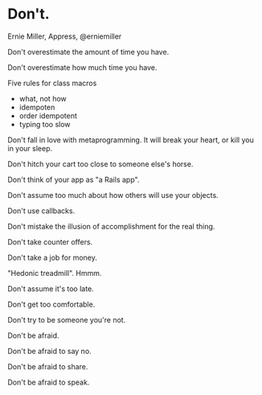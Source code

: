 # Don't.

Ernie Miller, Appress, @erniemiller

Don't overestimate the amount of time you have.

Don't overestimate how much time you have.

Five rules for class macros

* what, not how
* idempoten
* order idempotent
* typing too slow

Don't fall in love with metaprogramming. It will break your heart, or kill you in your sleep.

Don't hitch your cart too close to someone else's horse.

Don't think of your app as "a Rails app".

Don't assume too much about how others will use your objects.

Don't use callbacks.

Don't mistake the illusion of accomplishment for the real thing.

Don't take counter offers.

Don't take a job for money.

"Hedonic treadmill". Hmmm.

Don't assume it's too late.

Don't get too comfortable.

Don't try to be someone you're not.

Don't be afraid.

Don't be afraid to say no.

Don't be afraid to share.

Don't be afraid to speak.


